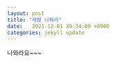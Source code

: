 ```yaml
---
layout: post
title: "제발 나와라"
date:   2021-12-01 20:34:09 +0900
categories: jekyll update
---
```

나와라요~~~